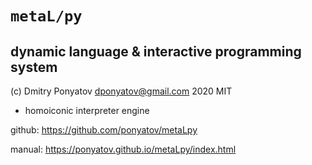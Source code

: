 #  `metaL/py`
## dynamic language & interactive programming system

(c) Dmitry Ponyatov <dponyatov@gmail.com> 2020 MIT

* homoiconic interpreter engine

github: https://github.com/ponyatov/metaLpy

manual: https://ponyatov.github.io/metaLpy/index.html
